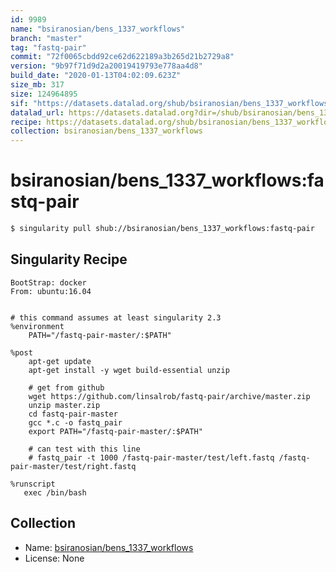 ```yaml
---
id: 9989
name: "bsiranosian/bens_1337_workflows"
branch: "master"
tag: "fastq-pair"
commit: "72f0065cbdd92ce62d622189a3b265d21b2729a8"
version: "9b97f71d9d2a20019419793e778aa4d8"
build_date: "2020-01-13T04:02:09.623Z"
size_mb: 317
size: 124964895
sif: "https://datasets.datalad.org/shub/bsiranosian/bens_1337_workflows/fastq-pair/2020-01-13-72f0065c-9b97f71d/9b97f71d9d2a20019419793e778aa4d8.simg"
datalad_url: https://datasets.datalad.org?dir=/shub/bsiranosian/bens_1337_workflows/fastq-pair/2020-01-13-72f0065c-9b97f71d/
recipe: https://datasets.datalad.org/shub/bsiranosian/bens_1337_workflows/fastq-pair/2020-01-13-72f0065c-9b97f71d/Singularity
collection: bsiranosian/bens_1337_workflows
---
```


# bsiranosian/bens_1337_workflows:fastq-pair

```bash
$ singularity pull shub://bsiranosian/bens_1337_workflows:fastq-pair
```

## Singularity Recipe

```singularity
BootStrap: docker
From: ubuntu:16.04


# this command assumes at least singularity 2.3
%environment
    PATH="/fastq-pair-master/:$PATH"

%post 
    apt-get update
    apt-get install -y wget build-essential unzip

    # get from github
    wget https://github.com/linsalrob/fastq-pair/archive/master.zip
    unzip master.zip
    cd fastq-pair-master
    gcc *.c -o fastq_pair    
    export PATH="/fastq-pair-master/:$PATH"

    # can test with this line
    # fastq_pair -t 1000 /fastq-pair-master/test/left.fastq /fastq-pair-master/test/right.fastq

%runscript
   exec /bin/bash
```

## Collection

 - Name: [bsiranosian/bens_1337_workflows](https://github.com/bsiranosian/bens_1337_workflows)
 - License: None

